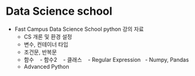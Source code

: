 # Data Science school
 * Fast Campus Data Science School python 강의 자료
    - CS 개론 및 환경 설정
    - 변수, 컨테이너 타입
    - 조건문, 반복문
    - 함수
    - 함수2
    - 클래스
    - Regular Expression
    - Numpy, Pandas
    - Advanced Python
